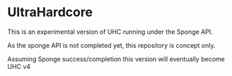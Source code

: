 UltraHardcore
=============

This is an experimental version of UHC running under the Sponge API.

As the sponge API is not completed yet, this repository is concept only.

Assuming Sponge success/completion this version will eventually become UHC v4